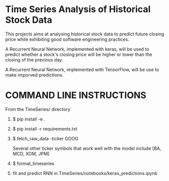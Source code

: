 # Time Series Analysis of Historical Stock Data

This projects aims at analysing historical stock data to predict future closing price while exhibiting good software engineering practices.

A Recurrent Neural Network, implemented with keras, will be used to predict whether a stock's closing price will be higher or lower than the closing of the previous day.

A Recurrent Neural Network, implemented with TensorFlow, will be use to make imporved predictions.

# COMMAND LINE INSTRUCTIONS
From the TimeSeries/ directory
1. $ pip install -e .
2. $ pip install -r requirements.txt
3. $ fetch_raw_data -ticker GOOG

   Several other ticker symbols that work well with the model include [BA, MCD, XOM, JPM]

4. $ format_timeseries
6. fit and predict RNN in 
   TimeSeries/notebooks/keras_predictions.ipynb
 
